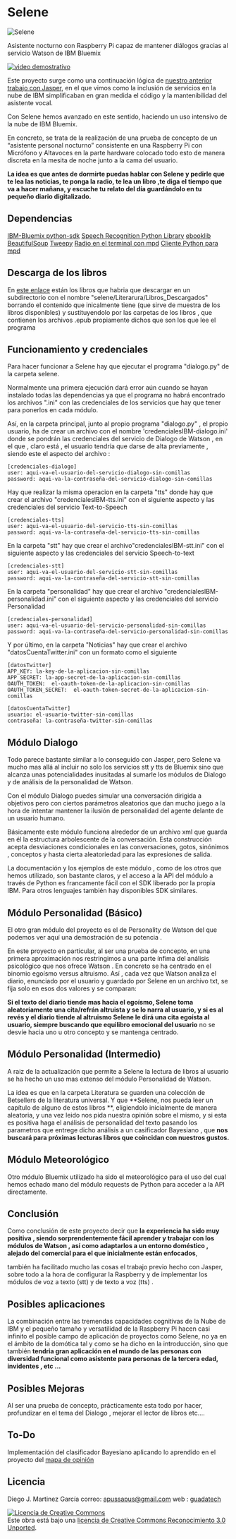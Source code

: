 Selene
======

![Selene](http://www.guadatech.com/wp-content/uploads/2016/04/selene.jpg)

Asistente nocturno con Raspberry Pi capaz de mantener diálogos gracias al servicio Watson de IBM Bluemix

[![video demostrativo](https://img.youtube.com/vi/uigE7JxHXR4/0.jpg)](https://www.youtube.com/watch?v=uigE7JxHXR4)

Este proyecto surge como una continuación lógica de 
[nuestro anterior trabajo con Jasper](https://github.com/vencejo/reconocimiento-de-voz-con-RaspberryPi), 
en el que vimos como la inclusión de servicios en la nube de IBM simplificaban en gran medida 
el código y la mantenibilidad del asistente vocal.

Con Selene hemos avanzado en este sentido, haciendo  un uso intensivo de la nube de IBM Bluemix.

En concreto, se trata de  la realización de una prueba de concepto de un “asistente personal nocturno” 
consistente en una Raspberry Pi con Micrófono y Altavoces en la parte hardware colocado todo esto 
de manera discreta en la mesita de noche junto a la cama del usuario.

**La idea es que antes de dormirte puedas hablar con Selene y pedirle que te lea las noticias, 
te ponga la radio, te lea un libro ,te diga el tiempo que va a hacer mañana, 
y escuche tu relato del día guardándolo en tu pequeño diario digitalizado.**


Dependencias
------------

[IBM-Bluemix python-sdk](https://github.com/watson-developer-cloud/python-sdk)
[Speech Recognition Python Library](https://github.com/Uberi/speech_recognition)
[ebooklib](https://github.com/aerkalov/ebooklib)
[BeautifulSoup](https://www.crummy.com/software/BeautifulSoup/bs4/doc/)
[Tweepy](https://github.com/tweepy/tweepy)
[Radio en el terminal con mpd](http://www.morethanfunctional.org/raspberry-pi-webradio-mpd-mpc-via-linux-shell-droid-android/)
[Cliente Python para mpd](https://github.com/Mic92/python-mpd2)


Descarga de los libros
----------------------
En [este enlace](https://www.dropbox.com/sh/9h29ainsprsyltj/AAA2w9vhmYbAxx9U8t8Q9WYba?dl=0) 
están los libros que habria que descargar en un subdirectorio con el nombre 
"selene/Literarura/Libros_Descargados" borrando el contenido que inicalmente tiene (que sirve de muestra de los 
libros disponibles) y sustituyendolo por las carpetas de los libros , que contienen los archivos
.epub propiamente dichos que son los que lee el programa


Funcionamiento y credenciales
-----------------------------
Para hacer funcionar a Selene hay que ejecutar el programa "dialogo.py" de la carpeta selene.

Normalmente una primera ejecución dará error aún cuando se hayan instalado todas las 
dependencias ya que el programa no habrá encontrado los archivos ".ini" con las credenciales
de los servicios que hay que tener para ponerlos en cada módulo.

Así, en la carpeta principal, junto al propio programa "dialogo.py" , el propio usuario, ha
de crear un archivo con el nombre 'credencialesIBM-dialogo.ini' donde se pondrán las 
credenciales del servicio de Dialogo de Watson , en el que , claro está , el usuario tendría 
que darse de alta previamente , siendo este el aspecto del archivo :

    [credenciales-dialogo]
    user: aqui-va-el-usuario-del-servicio-dialogo-sin-comillas
    password: aqui-va-la-contraseña-del-servicio-dialogo-sin-comillas


Hay que realizar la misma operacion en la carpeta "tts" donde hay que crear el archivo
"credencialesIBM-tts.ini" con el siguiente aspecto y las credenciales del servicio Text-to-Speech

    [credenciales-tts]
    user: aqui-va-el-usuario-del-servicio-tts-sin-comillas
    password: aqui-va-la-contraseña-del-servicio-tts-sin-comillas


En la carpeta "stt"  hay que crear el archivo"credencialesIBM-stt.ini" con el siguiente 
aspecto y las credenciales del servicio Speech-to-text

    [credenciales-stt]
    user: aqui-va-el-usuario-del-servicio-stt-sin-comillas
    password: aqui-va-la-contraseña-del-servicio-stt-sin-comillas
    
En la carpeta "personalidad"  hay que crear el archivo "credencialesIBM-personalidad.ini" 
con el siguiente aspecto y las credenciales del servicio Personalidad

    [credenciales-personalidad]
    user: aqui-va-el-usuario-del-servicio-personalidad-sin-comillas
    password: aqui-va-la-contraseña-del-servicio-personalidad-sin-comillas

Y por último, en la carpeta "Noticias" hay que crear el archivo "datosCuentaTwitter.ini" con un formato
como el siguiente

    [datosTwitter]
    APP_KEY: la-key-de-la-aplicacion-sin-comillas
    APP_SECRET: la-app-secret-de-la-aplicacion-sin-comillas
    OAUTH_TOKEN:  el-oauth-token-de-la-aplicacion-sin-comillas
    OAUTH_TOKEN_SECRET:  el-oauth-token-secret-de-la-aplicacion-sin-comillas

    [datosCuentaTwitter]
    usuario: el-usuario-twitter-sin-comillas
    contraseña: la-contraseña-twitter-sin-comillas


Módulo Dialogo
--------------
Todo parece bastante similar  a lo conseguido con Jasper, pero Selene va mucho mas allá al incluir no solo los servicios stt y tts de Bluemix 
sino que alcanza unas potencialidades inusitadas al sumarle los módulos de Dialogo y de análisis de la personalidad de Watson.

Con el módulo Dialogo puedes simular una conversación dirigida a objetivos pero 
con ciertos parámetros aleatorios que dan mucho juego a la hora de intentar mantener 
la ilusión de personalidad del agente delante de un usuario humano.

Básicamente este módulo funciona alrededor de un archivo xml que guarda en él la estructura 
arbolescente de la conversación. Esta construcción acepta desviaciones condicionales 
en las conversaciones, gotos, sinónimos , conceptos y hasta cierta aleatoriedad 
para las expresiones de salida.

La documentación y los ejemplos de este módulo , 
como de los otros que hemos utilizado, son bastante claros, y el acceso a la API del módulo 
a través de Python es francamente fácil  con el SDK liberado por la propia IBM. 
Para otros lenguajes también hay disponibles SDK similares.


Módulo Personalidad (Básico)
-----------------------------
El otro gran módulo del proyecto es el de Personality de Watson del que podemos ver aquí 
una demostración de su potencia .

En este proyecto en particular, al ser una prueba de concepto, en una primera aproximación
nos  restringimos a una parte ínfima del análisis psicológico que nos ofrece Watson . 
En concreto se ha centrado en el binomio egoísmo versus altruismo. 
Así , cada vez que Watson analiza el diario, enunciado por el usuario y guardado por Selene
en un archivo txt, se  fija solo en esos dos valores y se comparan:
 
**Si el texto del diario tiende mas hacia el egoísmo, Selene toma aleatoriamente 
una cita/refrán altruista y se lo narra al usuario, y si es al revés y el diario tiende 
al altruismo Selene le dirá una cita egoísta al usuario, 
siempre buscando que  equilibro emocional del usuario** no se desvíe hacia uno u  otro concepto 
y se mantenga centrado.


Módulo Personalidad (Intermedio)
--------------------------------
A raiz de la actualización que permite a Selene la lectura de libros al usuario se ha hecho un 
uso mas extenso del módulo Personalidad de Watson.

La idea es que en la carpeta Literatura se guarden una colección de Betsellers de la literatura
universal. Y que **Selene, nos pueda leer un capítulo de alguno de estos libros **, eligiendolo
inicialmente de manera aleatoria, y una vez leido nos pida nuestra opinión sobre el mismo, y si esta
es positiva haga el análisis de personalidad del texto pasando los parametros que entrege dicho
análisis a un casificador Bayesiano , que **nos buscará para próximas lecturas libros que coincidan
con nuestros gustos.**


Módulo Meteorológico
--------------------
Otro módulo Bluemix utilizado ha sido el meteorológico para el uso del cual hemos echado mano 
del módulo requests de Python para acceder a la API directamente.


Conclusión
----------
Como conclusión de este proyecto decir que **la experiencia ha sido muy positiva , 
siendo sorprendentemente fácil aprender y trabajar con los módulos de Watson , 
así como adaptarlos a un entorno doméstico , alejado del comercial para el 
que inicialmente están enfocados**,

también ha facilitado mucho las cosas el trabajo previo hecho con Jasper, 
sobre todo a la hora de configurar la Raspberry y 
de implementar los módulos de voz a texto (stt) y de texto a voz (tts) .


Posibles aplicaciones
---------------------
La combinación entre las tremendas capacidades cognitivas de la Nube de IBM y el pequeño
tamaño y versatilidad de la Raspberry Pi hacen casi infinito el posible campo de aplicación
de proyectos como Selene, no ya en el ámbito de la domótica tal y como se ha dicho en la 
introducción, sino que también **tendria gran aplicación  en el mundo de las personas con 
diversidad funcional como asistente para personas de la tercera edad, invidentes , etc ...**


Posibles Mejoras
----------------
Al ser una prueba de concepto, prácticamente esta todo por hacer,  profundizar en
el tema del Dialogo , mejorar el lector de libros etc....


To-Do
-----
Implementación del clasificador Bayesiano aplicando lo aprendido en el proyecto del 
[mapa de opinión](http://www.guadatech.com/mapa-de-opinion-en-twitter-con-python-y-minecraft/)


Licencia
--------

Diego J. Martinez García 
correo: apussapus@gmail.com 
web : [guadatech](http://www.guadatech.com)

<a rel="license" href="http://creativecommons.org/licenses/by/3.0/deed.es_ES"><img alt="Licencia de Creative Commons" style="border-width:0" src="http://i.creativecommons.org/l/by/3.0/88x31.png" /></a><br />
Este obra está bajo una <a rel="license" href="http://creativecommons.org/licenses/by/3.0/deed.es_ES">licencia de Creative Commons Reconocimiento 3.0 Unported</a>.



